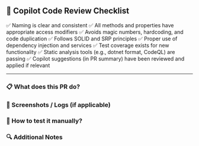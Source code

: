 ## 🧠 Copilot Code Review Checklist

✅ Naming is clear and consistent
✅ All methods and properties have appropriate access modifiers
✅ Avoids magic numbers, hardcoding, and code duplication
✅ Follows SOLID and SRP principles
✅ Proper use of dependency injection and services
✅ Test coverage exists for new functionality
✅ Static analysis tools (e.g., dotnet format, CodeQL) are passing
✅ Copilot suggestions (in PR summary) have been reviewed and applied if relevant

---

### 📋 What does this PR do?
<!-- Describe what this PR implements or fixes -->

### 📌 Screenshots / Logs (if applicable)

### 🧪 How to test it manually?
<!-- Steps to reproduce or verify -->

### 🔍 Additional Notes
<!-- Mention anything else important or pending -->
```